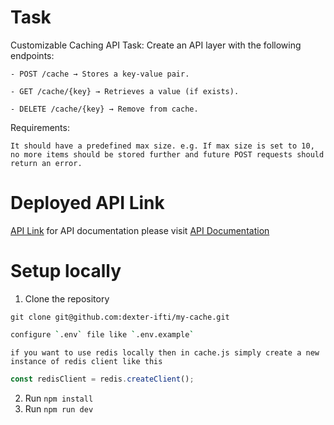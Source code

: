 # Task
Customizable Caching API
Task: Create an API layer with the following endpoints:

    - POST /cache → Stores a key-value pair.

    - GET /cache/{key} → Retrieves a value (if exists).

    - DELETE /cache/{key} → Remove from cache.

Requirements:

```
It should have a predefined max size. e.g. If max size is set to 10, no more items should be stored further and future POST requests should return an error. 
```

# Deployed API Link
[API Link](https://my-cache-r4kn.onrender.com)
for API documentation please visit [API Documentation](https://my-cache-r4kn.onrender.com/doc)
# Setup locally
1. Clone the repository
```
git clone git@github.com:dexter-ifti/my-cache.git
```
```bash
configure `.env` file like `.env.example`
```
`
if you want to use redis locally then in cache.js simply create a new instance of redis client like this
`
```javascript
const redisClient = redis.createClient();
```
2. Run `npm install`
3. Run `npm run dev`